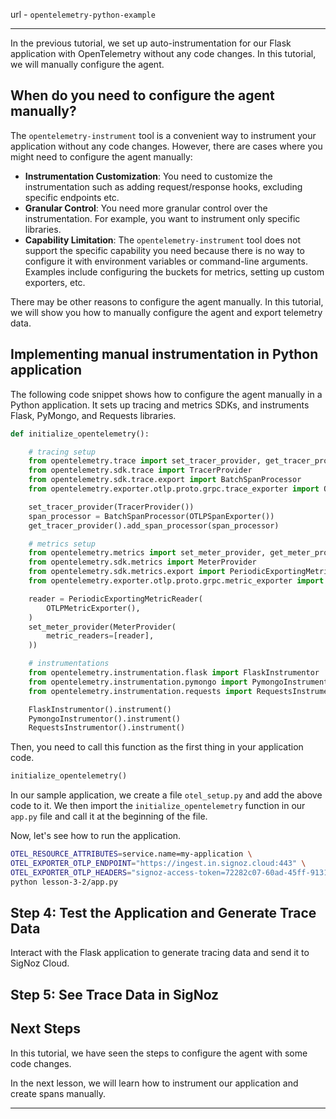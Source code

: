 url - `opentelemetry-python-example`

---

In the previous tutorial, we set up auto-instrumentation for our Flask application with OpenTelemetry without any code changes. In this tutorial, we will manually configure the agent.

## When do you need to configure the agent manually?

The `opentelemetry-instrument` tool is a convenient way to instrument your application without any code changes. However, there are cases where you might need to configure the agent manually:

- **Instrumentation Customization**: You need to customize the instrumentation such as adding request/response hooks, excluding specific endpoints etc.
- **Granular Control**: You need more granular control over the instrumentation. For example, you want to instrument only specific libraries.
- **Capability Limitation**: The `opentelemetry-instrument` tool does not support the specific capability you need because there is no way to configure it with environment variables or command-line arguments. Examples include configuring the buckets for metrics, setting up custom exporters, etc.

There may be other reasons to configure the agent manually. In this tutorial, we will show you how to manually configure the agent and export telemetry data.

## Implementing manual instrumentation in Python application

The following code snippet shows how to configure the agent manually in a Python application. It sets up tracing and metrics SDKs, and instruments Flask, PyMongo, and Requests libraries.

```python
def initialize_opentelemetry():

    # tracing setup
    from opentelemetry.trace import set_tracer_provider, get_tracer_provider
    from opentelemetry.sdk.trace import TracerProvider
    from opentelemetry.sdk.trace.export import BatchSpanProcessor
    from opentelemetry.exporter.otlp.proto.grpc.trace_exporter import OTLPSpanExporter

    set_tracer_provider(TracerProvider())
    span_processor = BatchSpanProcessor(OTLPSpanExporter())
    get_tracer_provider().add_span_processor(span_processor)

    # metrics setup
    from opentelemetry.metrics import set_meter_provider, get_meter_provider
    from opentelemetry.sdk.metrics import MeterProvider
    from opentelemetry.sdk.metrics.export import PeriodicExportingMetricReader
    from opentelemetry.exporter.otlp.proto.grpc.metric_exporter import OTLPMetricExporter

    reader = PeriodicExportingMetricReader(
        OTLPMetricExporter(),
    )
    set_meter_provider(MeterProvider(
        metric_readers=[reader],
    ))

    # instrumentations
    from opentelemetry.instrumentation.flask import FlaskInstrumentor
    from opentelemetry.instrumentation.pymongo import PymongoInstrumentor
    from opentelemetry.instrumentation.requests import RequestsInstrumentor

    FlaskInstrumentor().instrument()
    PymongoInstrumentor().instrument()
    RequestsInstrumentor().instrument()
```

Then, you need to call this function as the first thing in your application code.

```python
initialize_opentelemetry()
```

In our sample application, we create a file `otel_setup.py` and add the above code to it. We then import the `initialize_opentelemetry` function in our `app.py` file and call it at the beginning of the file. 

Now, let's see how to run the application.

```bash
OTEL_RESOURCE_ATTRIBUTES=service.name=my-application \
OTEL_EXPORTER_OTLP_ENDPOINT="https://ingest.in.signoz.cloud:443" \
OTEL_EXPORTER_OTLP_HEADERS="signoz-access-token=72282c07-60ad-45ff-9131-3b8819f9cdc3" \
python lesson-3-2/app.py
```

## **Step 4: Test the Application and Generate Trace Data**

Interact with the Flask application to generate tracing data and send it to SigNoz Cloud.

## Step 5: See Trace Data in SigNoz

<Insert screenshots showing actual spans from the code>


## Next Steps

In this tutorial, we have seen the steps to configure the agent with some code changes.

In the next lesson, we will learn how to instrument our application and create spans manually.

---